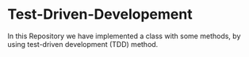 # Test-Driven-Developement
In this Repository we have implemented a class with some methods, by using test-driven development (TDD) method.
